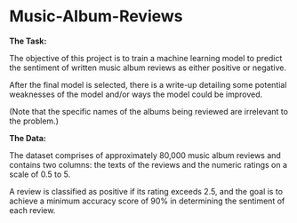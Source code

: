 # Music-Album-Reviews
 
**The Task:**

The objective of this project is to train a machine learning model to predict the sentiment of written music album reviews as either positive or negative. 

After the final model is selected, there is a write-up detailing some potential weaknesses of the model and/or ways the model could be improved.

(Note that the specific names of the albums being reviewed are irrelevant to the problem.)

**The Data:**

The dataset comprises of approximately 80,000 music album reviews and contains two columns: the texts of the reviews and the numeric ratings on a scale of 0.5 to 5. 

A review is classified as positive if its rating exceeds 2.5, and the goal is to achieve a minimum accuracy score of 90% in determining the sentiment of each review.